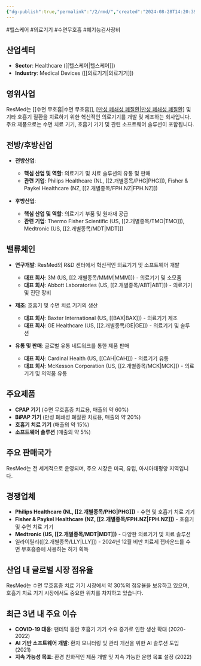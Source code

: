 ```yaml
---
{"dg-publish":true,"permalink":"/2/rmd/","created":"2024-08-28T14:20:39.563+09:00","updated":"2025-07-29T21:37:05.131+09:00"}
---
```


#헬스케어 #의료기기 #수면무호흡 #폐기능검사장비

## 산업섹터

- **Sector**: Healthcare ([[헬스케어\|헬스케어]])
- **Industry**: Medical Devices ([[의료기기\|의료기기]])

## 영위사업

ResMed는 [[수면 무호흡\|수면 무호흡]], [[만성 폐쇄성 폐질환\|만성 폐쇄성 폐질환]](COPD) 및 기타 호흡기 질환을 치료하기 위한 혁신적인 의료기기를 개발 및 제조하는 회사입니다. 주요 제품으로는 수면 치료 기기, 호흡기 기기 및 관련 소프트웨어 솔루션이 포함됩니다.

## 전방/후방산업

- **전방산업**:
    
    - **핵심 산업 및 역할**: 의료기기 및 치료 솔루션의 유통 및 판매
    - **관련 기업**: Philips Healthcare (NL, [[2.개별종목/PHG\|PHG]]), Fisher & Paykel Healthcare (NZ, [[2.개별종목/FPH.NZ\|FPH.NZ]])
    
- **후방산업**:
    
    - **핵심 산업 및 역할**: 의료기기 부품 및 원자재 공급
    - **관련 기업**: Thermo Fisher Scientific (US, [[2.개별종목/TMO\|TMO]]), Medtronic (US, [[2.개별종목/MDT\|MDT]])
    

## 밸류체인

- **연구개발**: ResMed의 R&D 센터에서 혁신적인 의료기기 및 소프트웨어 개발
    
    - **대표 회사**: 3M (US, [[2.개별종목/MMM\|MMM]]) - 의료기기 및 소모품
    - **대표 회사**: Abbott Laboratories (US, [[2.개별종목/ABT\|ABT]]) - 의료기기 및 진단 장비
    
- **제조**: 호흡기 및 수면 치료 기기의 생산
    
    - **대표 회사**: Baxter International (US, [[BAX\|BAX]]) - 의료기기 제조
    - **대표 회사**: GE Healthcare (US, [[2.개별종목/GE\|GE]]) - 의료기기 및 솔루션
    
- **유통 및 판매**: 글로벌 유통 네트워크를 통한 제품 판매
    
    - **대표 회사**: Cardinal Health (US, [[CAH\|CAH]]) - 의료기기 유통
    - **대표 회사**: McKesson Corporation (US, [[2.개별종목/MCK\|MCK]]) - 의료기기 및 의약품 유통
    

## 주요제품

- **CPAP 기기** (수면 무호흡증 치료용, 매출의 약 60%)
- **BiPAP 기기** (만성 폐쇄성 폐질환 치료용, 매출의 약 20%)
- **호흡기 치료 기기** (매출의 약 15%)
- **소프트웨어 솔루션** (매출의 약 5%)

## 주요 판매국가

ResMed는 전 세계적으로 운영되며, 주요 시장은 미국, 유럽, 아시아태평양 지역입니다.

## 경쟁업체

- **Philips Healthcare (NL, [[2.개별종목/PHG\|PHG]])** - 수면 및 호흡기 치료 기기
- **Fisher & Paykel Healthcare (NZ, [[2.개별종목/FPH.NZ\|FPH.NZ]])** - 호흡기 및 수면 치료 기기
- **Medtronic (US, [[2.개별종목/MDT\|MDT]])** - 다양한 의료기기 및 치료 솔루션
- 일라이릴리([[2.개별종목/LLY\|LLY]]) - 2024년 12월 비만 치료제 젭바운드를 수면 무호흡증에 사용하는 허가 획득

## 산업 내 글로벌 시장 점유율

ResMed는 수면 무호흡증 치료 기기 시장에서 약 30%의 점유율을 보유하고 있으며, 호흡기 치료 기기 시장에서도 중요한 위치를 차지하고 있습니다.

## 최근 3년 내 주요 이슈

- **COVID-19 대응**: 팬데믹 동안 호흡기 기기 수요 증가로 인한 생산 확대 (2020-2022)
- **AI 기반 소프트웨어 개발**: 환자 모니터링 및 관리 개선을 위한 AI 솔루션 도입 (2021)
- **지속 가능성 목표**: 환경 친화적인 제품 개발 및 지속 가능한 운영 목표 설정 (2022)